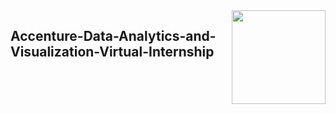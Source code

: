 <img align = right height = 150 width = 150 src = https://www.accenture.com/in-en/images/logo_small.png>

## Accenture-Data-Analytics-and-Visualization-Virtual-Internship
